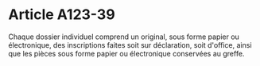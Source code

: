 # Article A123-39

Chaque dossier individuel comprend un original, sous forme papier ou électronique, des inscriptions faites soit sur déclaration, soit d'office, ainsi que les pièces sous forme papier ou électronique conservées au greffe.
